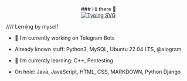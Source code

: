 <center>### Hi there 👋</center> 

<center><a href="https://git.io/typing-svg"><img src="https://readme-typing-svg.demolab.com?font=Fira+Code&pause=1000&color=F75D44&center=true&vCenter=true&multiline=true&width=700&height=150&lines=%2F%2F%2F%2F+Junior+Python+developer+%2F%2F%2F%2F;%2F%2F%2F%2F+Learning+some+stuff+%2F%2F%2F%2F;%2F%2F%2F%2F+Coding+some+stuff+%2F%2F%2F%2F" alt="Typing SVG" /></a></center>

//// Lerning by myself

- 🔭 I’m currently working on Telegram Bots

- Already known stuff: Python3, MySQL, Ubuntu 22.04 LTS, @aiogram
- 🌱 I’m currently learning: C++, Pentesting
- On hold: Java, JavaScript, HTML, CSS, MARKDOWN, Python Django

